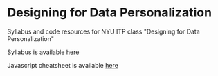 Designing for Data Personalization
==================================

Syllabus and code resources for NYU ITP class "Designing for Data Personalization"

Syllabus is available [here](https://github.com/sslover/designing-for-data-personalization/blob/master/syllabus.md)

Javascript cheatsheet is available [here](https://github.com/sslover/designing-for-data-personalization/blob/master/week2/javacript-cheat-sheet.md)
